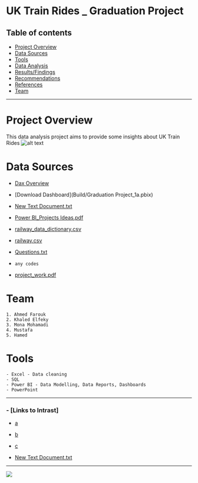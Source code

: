 # UK Train Rides _ Graduation Project
## Table of contents 
 - [Project Overview](#project-overview)
 - [Data Sources](#data-sources)
 - [Tools](#tools)
 - [Data Analysis](#data-analysis)
 - [Results/Findings](#results/findings)
 - [Recommendations](#recommendations)
 - [References](#references)
 - [Team](#team)

---
# Project Overview

This data analysis project aims to provide some insights about UK Train Rides
![alt text](https://deih43ym53wif.cloudfront.net/large_west-somerset-railway-england-shutterstock_705938185_17bac5a710.jpeg)



# Data Sources

- [Dax Overview](https://learn.microsoft.com/en-us/dax/dax-overview)
- [Download Dashboard](Build/Graduation Project_1a.pbix)
- [New Text Document.txt](https://github.com/user-attachments/files/19682349/New.Text.Document.txt)
- [Power BI_Projects Ideas.pdf](https://github.com/user-attachments/files/19682350/Power.BI_Projects.Ideas.pdf)

- [railway_data_dictionary.csv](https://github.com/user-attachments/files/19682360/railway_data_dictionary.csv)

- [railway.csv](https://github.com/user-attachments/files/19682352/railway.csv)

- [Questions.txt](https://github.com/user-attachments/files/19682351/Questions.txt)


- `any codes`

- [project_work.pdf](https://github.com/user-attachments/files/19682406/project_work.pdf)

# Team
    1. Ahmed Farouk
    2. Khaled Elfeky
    3. Mona Mohamadi
    4. Mustafa 
    5. Hamed


# Tools
    - Excel - Data cleaning
    - SQL
    - Power BI - Data Modelling, Data Reports, Dashboards
    - PowerPoint


---
### - [Links to Intrast]
- [a](https://intrast-my.sharepoint.com/:x:/g/personal/sarab_iftekhar_intrast_com_eg/EY9bwIUgb8RGginZcOmqmgUBvzk7S9VMpWiCEvHZu3An6Q?rtime=4e1cRCJr3Ug&CID=1020637B-8723-4090-ABAE-BD2260E7FCA1&wdLOR=cEBF10D5E-5081-4755-BE17-8EDEAFB2ACAD)

- [b](https://community.fabric.microsoft.com/t5/Themes-Gallery/bd-p/ThemesGallery/page/8)
- [c](https://community.fabric.microsoft.com/t5/Data-Stories-Gallery/Commodity-Insurance-Dashboard/td-p/4619995)
- [New Text Document.txt](https://github.com/user-attachments/files/19682930/New.Text.Document.txt)


---
![](https://deih43ym53wif.cloudfront.net/ex-gwr-mogul-9351-steams-past-kentsford-farm-between-watchet-and-washford-on-the-west-somerset-railw_8ba044c9db.jpeg?raw=true)
